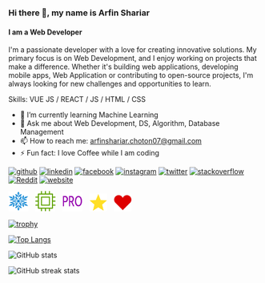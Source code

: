 ### Hi there 👋, my name is Arfin Shariar
#### I am a Web Developer


I'm a passionate developer with a love for creating innovative solutions. My primary focus is on Web Development, and I enjoy working on projects that make a difference. Whether it's building web applications, developing mobile apps, Web Application or contributing to open-source projects, I'm always looking for new challenges and opportunities to learn.

Skills: VUE JS / REACT / JS / HTML / CSS

- 🌱 I’m currently learning Machine Learning 
- 💬 Ask me about Web Development, DS, Algorithm, Database Management 
- 📫 How to reach me: arfinshariar.choton07@gmail.com 
- ⚡ Fun fact: I love Coffee while I am coding 


[<img src='https://cdn.jsdelivr.net/npm/simple-icons@3.0.1/icons/github.svg' alt='github' height='40'>](https://github.com/ArfinShariar23)  [<img src='https://cdn.jsdelivr.net/npm/simple-icons@3.0.1/icons/linkedin.svg' alt='linkedin' height='40'>](https://www.linkedin.com/in/Arfin_Shariar/)  [<img src='https://cdn.jsdelivr.net/npm/simple-icons@3.0.1/icons/facebook.svg' alt='facebook' height='40'>](https://www.facebook.com/Arfin_Shariar)  [<img src='https://cdn.jsdelivr.net/npm/simple-icons@3.0.1/icons/instagram.svg' alt='instagram' height='40'>](https://www.instagram.com/arfin_shariar/)  [<img src='https://cdn.jsdelivr.net/npm/simple-icons@3.0.1/icons/twitter.svg' alt='twitter' height='40'>](https://twitter.com/Arfin_Shariar)  [<img src='https://cdn.jsdelivr.net/npm/simple-icons@3.0.1/icons/stackoverflow.svg' alt='stackoverflow' height='40'>](https://stackoverflow.com/users/Arfin_Shariar)  [<img src='https://cdn.jsdelivr.net/npm/simple-icons@3.0.1/icons/reddit.svg' alt='Reddit' height='40'>](https://www.reddit.com/user/Arfin_Shariar)  [<img src='https://cdn.jsdelivr.net/npm/simple-icons@3.0.1/icons/icloud.svg' alt='website' height='40'>](www.arfinshariar23.com)  

<a href='https://archiveprogram.github.com/'><img src='https://raw.githubusercontent.com/acervenky/animated-github-badges/master/assets/acbadge.gif' width='40' height='40'></a> <a href='https://docs.github.com/en/developers'><img src='https://raw.githubusercontent.com/acervenky/animated-github-badges/master/assets/devbadge.gif' width='40' height='40'></a> <a href='https://github.com/pricing'><img src='https://raw.githubusercontent.com/acervenky/animated-github-badges/master/assets/pro.gif' width='40' height='40'></a> <a href='https://stars.github.com/'><img src='https://raw.githubusercontent.com/acervenky/animated-github-badges/master/assets/starbadge.gif' width='35' height='35'></a> <a href='https://docs.github.com/en/github/supporting-the-open-source-community-with-github-sponsors'><img src='https://raw.githubusercontent.com/acervenky/animated-github-badges/master/assets/sponsorbadge.gif' width='35' height='35'></a> 

[![trophy](https://github-profile-trophy.vercel.app/?username=ArfinShariar23)](https://github.com/ryo-ma/github-profile-trophy)

[![Top Langs](https://github-readme-stats.vercel.app/api/top-langs/?username=ArfinShariar23)](https://github.com/anuraghazra/github-readme-stats)

![GitHub stats](https://github-readme-stats.vercel.app/api?username=ArfinShariar23&show_icons=true&count_private=true)  

![GitHub streak stats](https://streak-stats.demolab.com/?user=ArfinShariar23)  

 

